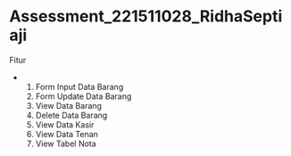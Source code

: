 # Assessment_221511028_RidhaSeptiaji

Fitur
- 1. Form Input Data Barang
  2. Form Update Data Barang
  3. View Data Barang
  4. Delete Data Barang
  5. View Data Kasir
  6. View Data Tenan
  7. View Tabel Nota
